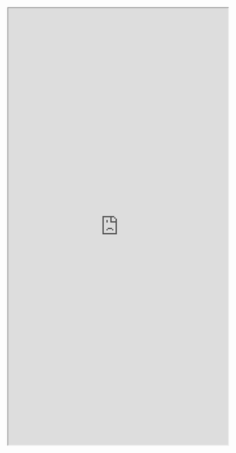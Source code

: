<iframe src="https://nbviewer.jupyter.org/github/windmissing/liu_yu_bo_play_with_machine_learning/blob/master/Jupyter/3-03%20numpy.array%E5%9F%BA%E7%A1%80.ipynb" width="100%" height="1000"></iframe>